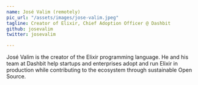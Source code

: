 ```yaml
---
name: José Valim (remotely)
pic_url: "/assets/images/jose-valim.jpeg"
tagline: Creator of Elixir, Chief Adoption Officer @ Dashbit
github: josevalim
twitter: josevalim

---
```

José Valim is the creator of the Elixir programming language. He and his team at Dashbit help startups and enterprises adopt and run Elixir in production while contributing to the ecosystem through sustainable Open Source.
